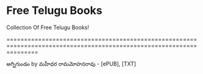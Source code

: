 Free Telugu Books
================

Collection Of Free Telugu Books!

=====================================================================================================================

అగ్నిగుండం by మహీధర రామమోహనరావు - [ePUB], [TXT]


